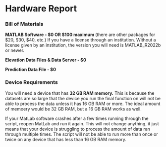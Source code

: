 # Hardware Report 
### Bill of Materials 

<strong>MATLAB Software - $0 OR $100 maximum </strong>
(there are other packages for $20, $30, $40, etc.)
If you have a license through an institution. Without a license given by an institution, the version you will need is MATLAB_R2022b or newer.
    
<strong> Elevation Data Files & Data Server - $0 </strong>

<strong> Prediction Data File - $0 </strong>

### Device Requirements 

You will need a device that has <strong>32 GB RAM memory.</strong>
This is because the datasets are so large that the device you run the final function on will not be able to process the data unless it has 16 GB RAM or more. The ideal amount of memoery would be 32 GB RAM, but a 16 GB RAM works as well. 

If your MatLab software crashes after a few times running through the script, reopen MatLab and run it again. This will not change anything, it just means that your device is struggling to process the amount of data ran through multiple times. The script will not be able to run more than once or twice on any device that has less than 16 GB RAM memory. 


